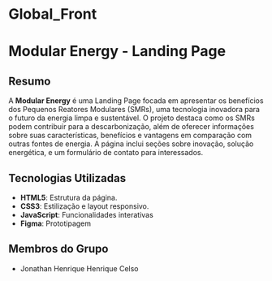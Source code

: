 ﻿# Global_Front
# Modular Energy - Landing Page

## Resumo
A **Modular Energy** é uma Landing Page focada em apresentar os benefícios dos Pequenos Reatores Modulares (SMRs), uma tecnologia inovadora para o futuro da energia limpa e sustentável. O projeto destaca como os SMRs podem contribuir para a descarbonização, além de oferecer informações sobre suas características, benefícios e vantagens em comparação com outras fontes de energia. A página inclui seções sobre inovação, solução energética, e um formulário de contato para interessados.

## Tecnologias Utilizadas
- **HTML5**: Estrutura da página.
- **CSS3**: Estilização e layout responsivo.
- **JavaScript**: Funcionalidades interativas 
- **Figma**: Prototipagem 

## Membros do Grupo
- Jonathan Henrique Henrique Celso
